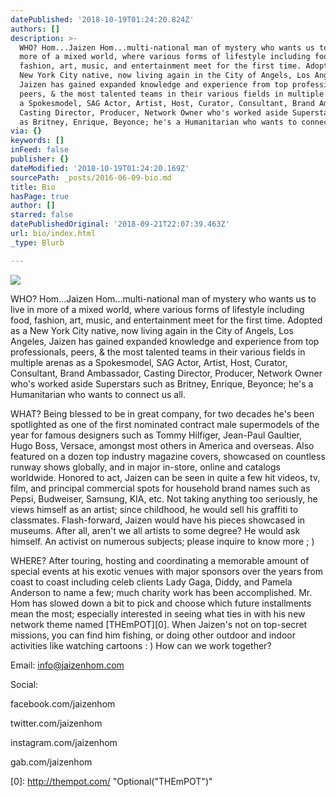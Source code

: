 ```yaml
---
datePublished: '2018-10-19T01:24:20.824Z'
authors: []
description: >-
  WHO? Hom...Jaizen Hom...multi-national man of mystery who wants us to live in
  more of a mixed world, where various forms of lifestyle including food,
  fashion, art, music, and entertainment meet for the first time. Adopted as a
  New York City native, now living again in the City of Angels, Los Angeles,
  Jaizen has gained expanded knowledge and experience from top professionals,
  peers, & the most talented teams in their various fields in multiple arenas as
  a Spokesmodel, SAG Actor, Artist, Host, Curator, Consultant, Brand Ambassador,
  Casting Director, Producer, Network Owner who's worked aside Superstars such
  as Britney, Enrique, Beyonce; he's a Humanitarian who wants to connect us all.
via: {}
keywords: []
inFeed: false
publisher: {}
dateModified: '2018-10-19T01:24:20.169Z'
sourcePath: _posts/2016-06-09-bio.md
title: Bio
hasPage: true
author: []
starred: false
datePublishedOriginal: '2018-09-21T22:07:39.463Z'
url: bio/index.html
_type: Blurb

---
```

![](https://the-grid-user-content.s3-us-west-2.amazonaws.com/31149c53-d64b-4316-a2c1-78b46734f656.jpg)

WHO? Hom...Jaizen Hom...multi-national man of mystery who wants us to live in more of a mixed world, where various forms of lifestyle including food, fashion, art, music, and entertainment meet for the first time. Adopted as a New York City native, now living again in the City of Angels, Los Angeles, Jaizen has gained expanded knowledge and experience from top professionals, peers, & the most talented teams in their various fields in multiple arenas as a Spokesmodel, SAG Actor, Artist, Host, Curator, Consultant, Brand Ambassador, Casting Director, Producer, Network Owner who's worked aside Superstars such as Britney, Enrique, Beyonce; he's a Humanitarian who wants to connect us all.

WHAT? Being blessed to be in great company, for two decades he's been spotlighted as one of the first nominated contract male supermodels of the year for famous designers such as Tommy Hilfiger, Jean-Paul Gaultier, Hugo Boss, Versace, amongst most others in America and overseas. Also featured on a dozen top industry magazine covers, showcased on countless runway shows globally, and in major in-store, online and catalogs worldwide. Honored to act, Jaizen can be seen in quite a few hit videos, tv, film, and principal commercial spots for household brand names such as Pepsi, Budweiser, Samsung, KIA, etc. Not taking anything too seriously, he views himself as an artist; since childhood, he would sell his graffiti to classmates. Flash-forward, Jaizen would have his pieces showcased in museums. After all, aren't we all artists to some degree? He would ask himself. An activist on numerous subjects; please inquire to know more ; )

WHERE? After touring, hosting and coordinating a memorable amount of special events at his exotic venues with major sponsors over the years from coast to coast including celeb clients Lady Gaga, Diddy, and Pamela Anderson to name a few; much charity work has been accomplished. Mr. Hom has slowed down a bit to pick and choose which future installments mean the most; especially interested in seeing what ties in with his new network theme named [THEmPOT][0]. When Jaizen's not on top-secret missions, you can find him fishing, or doing other outdoor and indoor activities like watching cartoons : ) How can we work together?

Email: info@jaizenhom.com

Social:

facebook.com/jaizenhom

twitter.com/jaizenhom

instagram.com/jaizenhom

gab.com/jaizenhom

[0]: http://thempot.com/ "Optional("THEmPOT")"